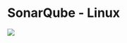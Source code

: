 # SonarQube - Linux

<a href="https://portal.azure.com/#create/Microsoft.Template/uri/https%3A%2F%2Fraw.githubusercontent.com%2Fmarkusheiliger%2Fdevtestlab-edge%2Fmaster%2Fenvironments%2FSonarQube-Linux%2Fazuredeploy.json" target="_blank">
    <img src="http://azuredeploy.net/deploybutton.png"/>
</a>